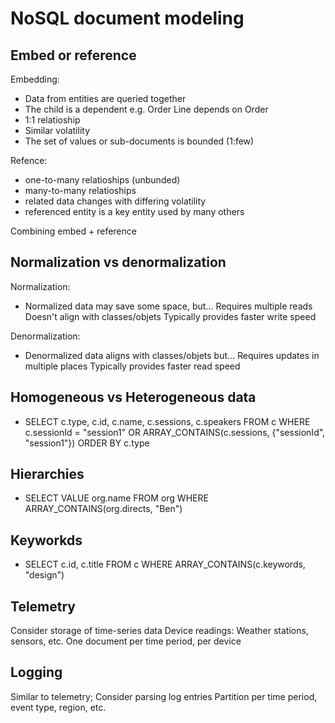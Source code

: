 # NoSQL document modeling

## Embed or reference
Embedding:
- Data from entities are queried together
- The child is a dependent e.g. Order Line depends on Order
- 1:1 relatioship
- Similar volatility
- The set of values or sub-documents is bounded (1:few)

Refence:
- one-to-many relatioships (unbunded)
- many-to-many relatioships
- related data changes with differing volatility
- referenced entity is a key entity used by many others

Combining embed + reference

## Normalization vs denormalization
Normalization:
- Normalized data may save some space, but...
  Requires multiple reads
  Doesn't align with classes/objets
  Typically provides faster write speed
  
Denormalization:
- Denormalized data aligns with classes/objets but...
  Requires updates in multiple places
  Typically provides faster read speed
  
## Homogeneous vs Heterogeneous data
- SELECT c.type, c.id, c.name, c.sessions, c.speakers 
  FROM c
  WHERE c.sessionId = "session1"
  OR ARRAY_CONTAINS(c.sessions, {"sessionId", "session1"})
  ORDER BY c.type
 
## Hierarchies
- SELECT VALUE org.name FROM org WHERE ARRAY_CONTAINS(org.directs, "Ben")

## Keyworkds
- SELECT c.id, c.title FROM c WHERE ARRAY_CONTAINS(c.keywords, "design")

## Telemetry
Consider storage of time-series data
  Device readings: Weather stations, sensors, etc.
  One document per time period, per device

## Logging
Similar to telemetry; Consider parsing log entries
Partition per time period, event type, region, etc.

